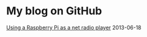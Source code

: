 My blog on GitHub
=================

[Using a Raspberry Pi as a net radio player](https://github.com/mjordan/blog/blob/master/posts/PiMusicPlayer.md) 2013-06-18
